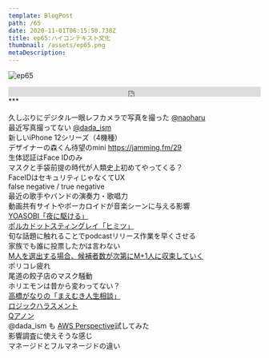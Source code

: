 ```yaml
---  
template: BlogPost  
path: /65
date: 2020-11-01T06:15:50.738Z  
title: ep65:ハイコンテキスト文化
thumbnail: /assets/ep65.png
metaDescription:  
---  
```

![ep65](/assets/ep65.png)  

<iframe width="100%" height="20" scrolling="no" frameborder="no" allow="autoplay" src="https://w.soundcloud.com/player/?url=https%3A//api.soundcloud.com/tracks/921239461&color=%23ff5500&inverse=false&auto_play=false&show_user=true"></iframe>
***
  
</br>


久しぶりにデジタル一眼レフカメラで写真を撮った [@naoharu](https://twitter.com/naoharu)  
最近写真撮ってない [@dada_ism](https://twitter.com/dada_ism)   
新しいiPhone 12シリーズ（4機種）  
デザイナーの森くん待望のmini  https://jamming.fm/29  
生体認証はFace IDのみ  
マスクと手袋前提の時代が人類史上初めてやってくる？  
FaceIDはセキュリティじゃなくてUX  
false negative / true negative  
最近の歌手やバンドの演奏力・歌唱力  
動画共有サイトやボーカロイドが音楽シーンに与える影響  
[YOASOBI「夜に駆ける」](https://www.youtube.com/watch?v=x8VYWazR5mE)  
[ポルカドットスティングレイ「ヒミツ」](https://www.youtube.com/watch?v=nDEdQ8VHLo4)  
旬な話題に触れることでpodcastリリース作業を早くさせる  
家族でも誰に投票したかは言わない  
[M人を選出する場合、候補者数が次第にM+1人に収束していく](https://ja.wikipedia.org/wiki/%E3%83%87%E3%83%A5%E3%83%B4%E3%82%A7%E3%83%AB%E3%82%B8%E3%82%A7%E3%81%AE%E6%B3%95%E5%89%87)  
ポリコレ疲れ  
尾道の餃子店のマスク騒動  
ホリエモンは昔から変わってない？  
[高橋がなりの「まえむき人生相談」](https://www.youtube.com/channel/UCfHXFGSfNcicGJ46Jra3EPg)  
[ロジックハラスメント](https://qr.ae/pNbPFn)  
[Qアノン](https://ja.wikipedia.org/wiki/Q%E3%82%A2%E3%83%8E%E3%83%B3)  
@dada_ism も [AWS Perspective](https://aws.amazon.com/jp/solutions/implementations/aws-perspective/)試してみた  
影響調査に使えそうな感じ  
マネージドとフルマネージドの違い  
